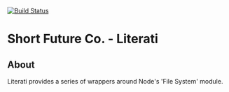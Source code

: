 [![Build Status](https://travis-ci.org/jrmykolyn/sfco-literati.svg?branch=master)](https://travis-ci.org/jrmykolyn/sfco-literati)

# Short Future Co. - Literati

## About
Literati provides a series of wrappers around Node's 'File System' module.
